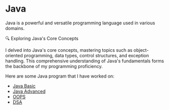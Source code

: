 # Java
<p>Java is a powerful and versatile programming language used in various domains.</p>
<p>🔍 Exploring Java's Core Concepts</p>
<p>I delved into Java's core concepts, mastering topics such as object-oriented programming, data types, control structures, and exception handling. This comprehensive understanding of Java's fundamentals forms the backbone of my programming proficiency.</p>
    <p>Here are some Java program that I have worked on:</p>
    <ul class="project-list">
        <li><a href="java\java basic" target="_blank">Java Basic</a></li>
        <li><a href="java\java advanced" target="_blank">Java Advanced</a></li>
        <li><a href="java\OOPS" target="_blank">OOPS</a></li>
        <li><a href="java\DS&A" target="_blank">DSA</a></li>
    </ul>